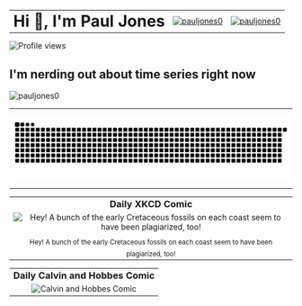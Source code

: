 <table border="0" cellspacing="0" cellpadding="0" style="border-collapse: collapse;">
  <tr>
    <td valign="middle"><h1 style="margin: 0;">Hi 👋, I'm Paul Jones</h1></td>
    <td valign="middle">
      <a href="https://linkedin.com/in/pauljones0" target="_blank">
        <img src="https://raw.githubusercontent.com/rahuldkjain/github-profile-readme-generator/master/src/images/icons/Social/linked-in-alt.svg" alt="pauljones0" height="30" width="40">
      </a>
    </td>
    <td valign="middle">
      <a href="https://kaggle.com/pauljones0" target="_blank">
        <img src="https://raw.githubusercontent.com/rahuldkjain/github-profile-readme-generator/master/src/images/icons/Social/kaggle.svg" alt="pauljones0" height="30" width="40">
      </a>
    </td>
  </tr>
</table>
<img src="https://komarev.com/ghpvc/?username=pauljones0&amp;label=Profile%20views&amp;color=0e75b6&amp;style=flat" alt="Profile views">
<h2>I'm nerding out about time series right now</h2>
<td valign="top">
  <img height="190" src="https://github-readme-stats.vercel.app/api/top-langs?username=pauljones0&amp;show_icons=true&amp;locale=en&amp;layout=compact&amp;theme=prussian&amp;border_radius=15&amp;hide_border=true" alt="pauljones0">
</td>
  
---
<picture>
  <source media="(prefers-color-scheme: dark)" srcset="https://raw.githubusercontent.com/pauljones0/pauljones0/output/github-contribution-grid-snake-dark.svg" />
  <source media="(prefers-color-scheme: light)" srcset="https://raw.githubusercontent.com/pauljones0/pauljones0/output/github-contribution-grid-snake.svg" />
  <img alt="github-snake" src="https://raw.githubusercontent.com/pauljones0/pauljones0/output/github-contribution-grid-snake.svg" />
</picture>

---

<table border="0" cellspacing="0" cellpadding="0" style="border-collapse: collapse;">
  <tr>
    <td align="center"><h3 style="margin: 0;">Daily XKCD Comic</h3></td>
  </tr>
  <tr>
    <td align="center">
            <!-- START_XKCD_IMG -->
            <img src="https://imgs.xkcd.com/comics/coastline_similarity.png" alt="Hey! A bunch of the early Cretaceous fossils on each coast seem to have been plagiarized, too!"/>
            <!-- END_XKCD_IMG -->
    </td>
  </tr>
  <tr>
    <td align="center">
            <!-- START_XKCD_ALT -->
            <sub>Hey! A bunch of the early Cretaceous fossils on each coast seem to have been plagiarized, too!</sub>
            <!-- END_XKCD_ALT -->
    </td>
  </tr>
</table>

<!-- START_CALVIN_AND_HOBBES_SECTION -->
<table border="0" cellspacing="0" cellpadding="0" style="border-collapse: collapse;">
  <tr>
    <td align="center"><h3 style="margin: 0;">Daily Calvin and Hobbes Comic</h3></td>
  </tr>
  <tr>
    <td align="center">
      <img src="https://featureassets.gocomics.com/assets/0f85aaa03f06013ea9ad005056a9545d" alt="Calvin and Hobbes Comic"/>
    </td>
  </tr>
</table>
<!-- END_CALVIN_AND_HOBBES_SECTION -->
